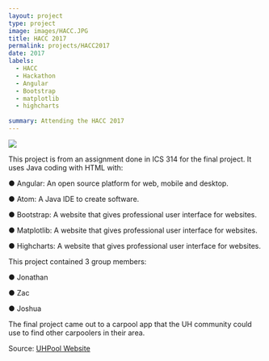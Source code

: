 ```yaml
---
layout: project
type: project
image: images/HACC.JPG
title: HACC 2017
permalink: projects/HACC2017
date: 2017
labels:
  - HACC
  - Hackathon
  - Angular
  - Bootstrap
  - matplotlib
  - highcharts
  
summary: Attending the HACC 2017
---
```


<img class="ui image" src="{{ site.baseurl }}/images/landing3.png">

This project is from an assignment done in ICS 314 for the final project. It uses Java coding with HTML with:

●	Angular: An open source platform for web, mobile and desktop.

●	Atom: A Java IDE to create software. 

●	Bootstrap: A website that gives professional user interface for websites.

●	Matplotlib: A website that gives professional user interface for websites.

●	Highcharts: A website that gives professional user interface for websites.

This project contained 3 group members:

●	Jonathan

●	Zac

●	Joshua

The final project came out to a carpool app that the UH community could use to find other carpoolers in their area. 

Source: <a href="https://uhpool.github.io/"><i class="large github icon "></i>UHPool Website</a>
